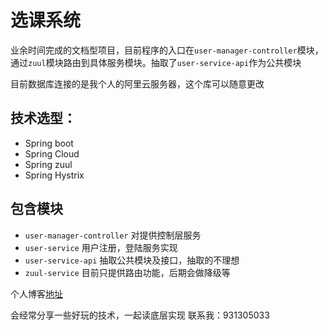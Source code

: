 # 选课系统

业余时间完成的文档型项目，目前程序的入口在`user-manager-controller`模块，
通过`zuul`模块路由到具体服务模块。抽取了`user-service-api`作为公共模块

目前数据库连接的是我个人的阿里云服务器，这个库可以随意更改

技术选型：
---
- Spring boot
- Spring Cloud
- Spring zuul
- Spring Hystrix

包含模块
---
- `user-manager-controller` 对提供控制层服务
- `user-service` 用户注册，登陆服务实现
- `user-service-api` 抽取公共模块及接口，抽取的不理想
- `zuul-service` 目前只提供路由功能，后期会做降级等

个人博客[地址](http://radiancel.github.io)

会经常分享一些好玩的技术，一起读底层实现
联系我：931305033